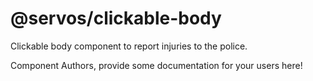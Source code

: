 @servos/clickable-body
===============================================
Clickable body component to report injuries to the police.

Component Authors, provide some documentation for your users here!
